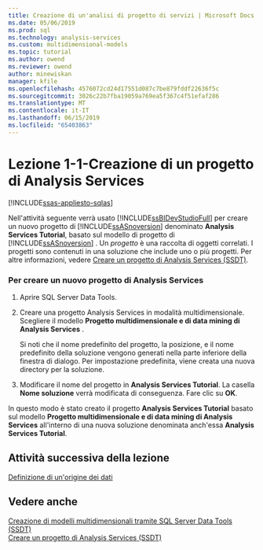 ```yaml
---
title: Creazione di un'analisi di progetto di servizi | Microsoft Docs
ms.date: 05/06/2019
ms.prod: sql
ms.technology: analysis-services
ms.custom: multidimensional-models
ms.topic: tutorial
ms.author: owend
ms.reviewer: owend
author: minewiskan
manager: kfile
ms.openlocfilehash: 4576072cd24d17551d087c7be879fddf22636f5c
ms.sourcegitcommit: 3026c22b7fba19059a769ea5f367c4f51efaf286
ms.translationtype: MT
ms.contentlocale: it-IT
ms.lasthandoff: 06/15/2019
ms.locfileid: "65403863"
---
```

# <a name="lesson-1-1---creating-an-analysis-services-project"></a>Lezione 1-1-Creazione di un progetto di Analysis Services
[!INCLUDE[ssas-appliesto-sqlas](../../includes/ssas-appliesto-sqlas.md)]

Nell'attività seguente verrà usato [!INCLUDE[ssBIDevStudioFull](../../includes/ssbidevstudiofull-md.md)] per creare un nuovo progetto di [!INCLUDE[ssASnoversion](../../includes/ssasnoversion-md.md)] denominato **Analysis Services Tutorial**, basato sul modello di progetto di [!INCLUDE[ssASnoversion](../../includes/ssasnoversion-md.md)] . Un *progetto* è una raccolta di oggetti correlati. I progetti sono contenuti in una soluzione che include uno o più progetti. Per altre informazioni, vedere [Creare un progetto di Analysis Services &#40;SSDT&#41;](../multidimensional-models/create-an-analysis-services-project-ssdt.md).  
  
### <a name="to-create-a-new-analysis-services-project"></a>Per creare un nuovo progetto di Analysis Services  
  
1.  Aprire SQL Server Data Tools.  
  
  
2.  Creare una progetto Analysis Services in modalità multidimensionale. Scegliere il modello **Progetto multidimensionale e di data mining di Analysis Services** .  
  
    Si noti che il nome predefinito del progetto, la posizione, e il nome predefinito della soluzione vengono generati nella parte inferiore della finestra di dialogo. Per impostazione predefinita, viene creata una nuova directory per la soluzione.  
  
3.  Modificare il nome del progetto in **Analysis Services Tutorial**. La casella **Nome soluzione** verrà modificata di conseguenza. Fare clic su **OK**.  
  
In questo modo è stato creato il progetto **Analysis Services Tutorial** basato sul modello **Progetto multidimensionale e di data mining di Analysis Services** all'interno di una nuova soluzione denominata anch'essa **Analysis Services Tutorial**.  
  
## <a name="next-task-in-lesson"></a>Attività successiva della lezione  
[Definizione di un'origine dei dati](lesson-1-2-defining-a-data-source.md)  
  
## <a name="see-also"></a>Vedere anche  
[Creazione di modelli multidimensionali tramite SQL Server Data Tools &#40;SSDT&#41;](../multidimensional-models/creating-multidimensional-models-using-sql-server-data-tools-ssdt.md)  
[Creare un progetto di Analysis Services &#40;SSDT&#41;](../multidimensional-models/create-an-analysis-services-project-ssdt.md)  
  
  
  
